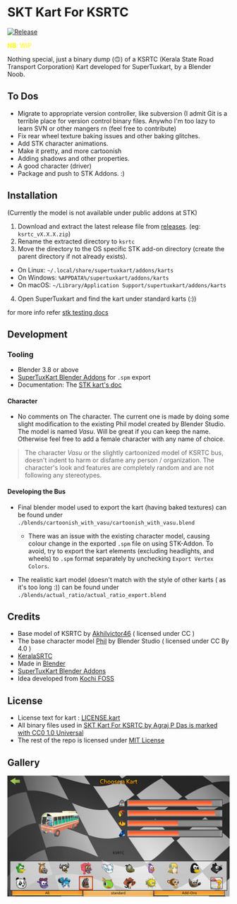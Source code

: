 # SKT Kart For KSRTC
[![Release](https://img.shields.io/github/release/bruttazz/kart-ksrtc.svg?style=flat-square)](https://github.com/bruttazz/kart-ksrtc/releases/latest)


<span style="color: yellow;"><b>NB</b>: WIP</span>

Nothing special, just a binary dump (🙃) of a KSRTC (Kerala State Road Transport Corporation) Kart developed for SuperTuxkart, by a Blender Noob.


## To Dos

- Migrate to appropriate version controller, like subversion (I admit Git is a terrible
place for version control binary files. Anywho I'm too lazy to learn SVN or other mangers rn (feel free to contribute)
- Fix rear wheel texture baking issues and other baking glitches.
- Add STK character animations.
- Make it pretty, and more cartoonish
- Adding shadows and other properties.
- A good character (driver)
- Package and push to STK Addons. :)


## Installation

(Currently the model is not available under public addons at STK)

1. Download and extract the latest release file from [releases](https://github.com/bruttazz/kart-ksrtc/releases/latest). (eg: `ksrtc_vX.X.X.zip`)
2. Rename the extracted directory to `ksrtc`
3. Move the directory to the OS specific STK add-on directory (create the parent directory if not already exists).
  - On Linux: `~/.local/share/supertuxkart/addons/karts`
  - On Windows: `%APPDATA%/supertuxkart/addons/karts`
  - On macOS: `~/Library/Application Support/supertuxkart/addons/karts`
4. Open SuperTuxkart and find the kart under standard karts (:))

for more info refer [stk testing docs](https://supertuxkart.net/Making_Karts:_Testing)



## Development

### Tooling
- Blender 3.8 or above
- [SuperTuxKart Blender Addons](https://github.com/supertuxkart/stk-blender) for `.spm` export
- Documentation: The [STK kart's doc](https://supertuxkart.net/Making_Karts)

#### Character

- No comments on The character. The current one is made by doing some slight modification to the existing Phil model created by Blender Studio.
The model is named *Vasu*. Will be great if you can keep the name. Otherwise feel free to add a female character with any name of choice.

> The character *Vasu* or the slightly cartoonized model of KSRTC bus, doesn't indent to harm or disfame any person / organization. The character's look and features are completely
random and are not following any stereotypes.

#### Developing the Bus
- Final blender model used to export the kart (having baked textures) can be found under `./blends/cartoonish_with_vasu/cartoonish_with_vasu.blend`
  - There was an issue with the existing character model, causing colour change in the exported `.spm` file on using STK-Addon.
  To avoid, try to export the kart elements (excluding headlights, and wheels) to `.spm`
  format separately by unchecking `Export Vertex Colors`.

- The realistic kart model (doesn't match with the style of other karts ( as it's too long :)) can be found under `./blends/actual_ratio/actual_ratio_export.blend`


## Credits

- Base model of KSRTC by [Akhilvictor46](https://sketchfab.com/3d-models/ksrtc-fbx-511514fc3444477d91116eed452d882c) ( licensed under CC )
- The base character model [Phil](https://studio.blender.org/characters/phil/v1/) by Blender Studio ( licensed under CC By 4.0 )
- [KeralaSRTC](https://www.keralartc.com/)
- Made in [Blender](https://www.blender.org/)
- [SuperTuxKart Blender Addons](https://github.com/supertuxkart/stk-blender)
- Idea developed from [Kochi FOSS](https://kochifoss.org/)

## License
- License text for kart : [LICENSE.kart](./LICENSE.kart)
- All binary files used in [SKT Kart For KSRTC by Agraj P Das is marked with CC0 1.0 Universal](./LICENSE.CC.html)
- The rest of the repo is licensed under [MIT License](./LICENSE.MIT)

## Gallery
![3d model](./misc/ss-1.png)
